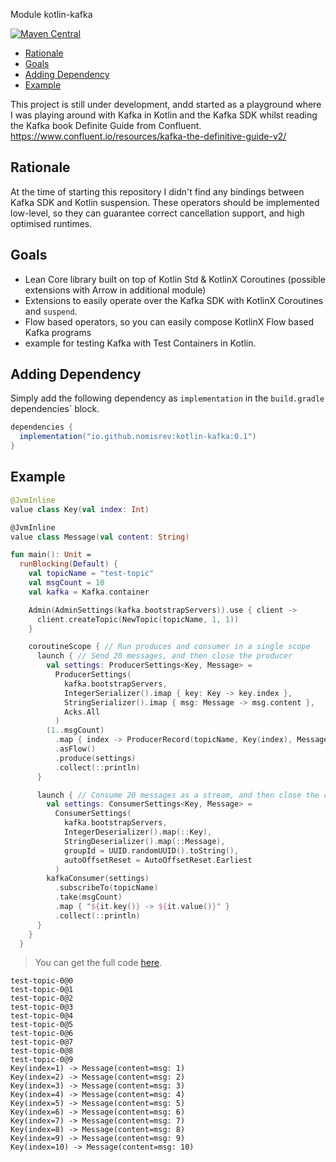Module kotlin-kafka

[![Maven Central](https://img.shields.io/maven-central/v/io.github.nomisrev/kotlin-kafka?color=4caf50&label=latest%20release)](https://maven-badges.herokuapp.com/maven-central/io.github.nomisrev/kotlin-kafka)

<!--- TEST_NAME ReadmeTest -->
<!--- TOC -->

* [Rationale](#rationale)
* [Goals](#goals)
* [Adding Dependency](#adding-dependency)
* [Example](#example)

<!--- END -->

This project is still under development, andd started as a playground where I was playing around with Kafka in Kotlin
and the Kafka SDK whilst reading the Kafka book Definite Guide from Confluent.
https://www.confluent.io/resources/kafka-the-definitive-guide-v2/

## Rationale

At the time of starting this repository I didn't find any bindings between Kafka SDK and Kotlin suspension. These
operators should be implemented low-level, so they can guarantee correct cancellation support, and high optimised
runtimes.

## Goals

- Lean Core library built on top of Kotlin Std & KotlinX Coroutines (possible extensions with Arrow in additional
  module)
- Extensions to easily operate over the Kafka SDK with KotlinX Coroutines and `suspend`.
- Flow based operators, so you can easily compose KotlinX Flow based Kafka programs
- example for testing Kafka with Test Containers in Kotlin.

## Adding Dependency

Simply add the following dependency as `implementation` in the `build.gradle` dependencies` block.

```groovy
dependencies {
  implementation("io.github.nomisrev:kotlin-kafka:0.1")
}
```

## Example

<!--- INCLUDE
import java.util.UUID
import kotlinx.coroutines.Dispatchers.Default
import kotlinx.coroutines.coroutineScope
import kotlinx.coroutines.flow.asFlow
import kotlinx.coroutines.flow.collect
import kotlinx.coroutines.flow.map
import kotlinx.coroutines.flow.take
import kotlinx.coroutines.launch
import org.apache.kafka.clients.admin.NewTopic
import org.apache.kafka.clients.producer.ProducerRecord
import org.apache.kafka.common.serialization.IntegerDeserializer
import org.apache.kafka.common.serialization.IntegerSerializer
import org.apache.kafka.common.serialization.StringDeserializer
import org.apache.kafka.common.serialization.StringSerializer
-->

```kotlin
@JvmInline
value class Key(val index: Int)

@JvmInline
value class Message(val content: String)

fun main(): Unit =
  runBlocking(Default) {
    val topicName = "test-topic"
    val msgCount = 10
    val kafka = Kafka.container

    Admin(AdminSettings(kafka.bootstrapServers)).use { client ->
      client.createTopic(NewTopic(topicName, 1, 1))
    }

    coroutineScope { // Run produces and consumer in a single scope
      launch { // Send 20 messages, and then close the producer
        val settings: ProducerSettings<Key, Message> =
          ProducerSettings(
            kafka.bootstrapServers,
            IntegerSerializer().imap { key: Key -> key.index },
            StringSerializer().imap { msg: Message -> msg.content },
            Acks.All
          )
        (1..msgCount)
          .map { index -> ProducerRecord(topicName, Key(index), Message("msg: $index")) }
          .asFlow()
          .produce(settings)
          .collect(::println)
      }

      launch { // Consume 20 messages as a stream, and then close the consumer
        val settings: ConsumerSettings<Key, Message> =
          ConsumerSettings(
            kafka.bootstrapServers,
            IntegerDeserializer().map(::Key),
            StringDeserializer().map(::Message),
            groupId = UUID.randomUUID().toString(),
            autoOffsetReset = AutoOffsetReset.Earliest
          )
        kafkaConsumer(settings)
          .subscribeTo(topicName)
          .take(msgCount)
          .map { "${it.key()} -> ${it.value()}" }
          .collect(::println)
      }
    }
  }
```

> You can get the full code [here](guide/example/example-readme-01.kt).

```text
test-topic-0@0
test-topic-0@1
test-topic-0@2
test-topic-0@3
test-topic-0@4
test-topic-0@5
test-topic-0@6
test-topic-0@7
test-topic-0@8
test-topic-0@9
Key(index=1) -> Message(content=msg: 1)
Key(index=2) -> Message(content=msg: 2)
Key(index=3) -> Message(content=msg: 3)
Key(index=4) -> Message(content=msg: 4)
Key(index=5) -> Message(content=msg: 5)
Key(index=6) -> Message(content=msg: 6)
Key(index=7) -> Message(content=msg: 7)
Key(index=8) -> Message(content=msg: 8)
Key(index=9) -> Message(content=msg: 9)
Key(index=10) -> Message(content=msg: 10)
```

<!--- TEST -->
